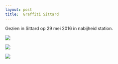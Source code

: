 ```yaml
---
layout: post
title:  Graffiti Sittard
---
```

Gezien in Sittard op 29 mei 2016 in nabijheid station.

![](/Mijn-fotoblog/img/IMGP6512-3.jpg)


![](/Mijn-fotoblog/img/IMGP6474.jpg-2)


![](/Mijn-fotoblog/img/IMGP6486.jpg-2)


